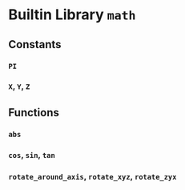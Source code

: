 # Builtin Library `math`

## Constants

### `PI`

### `X`, `Y`, `Z`

## Functions

### `abs`

### `cos`, `sin`, `tan`

### `rotate_around_axis`, `rotate_xyz`, `rotate_zyx`

